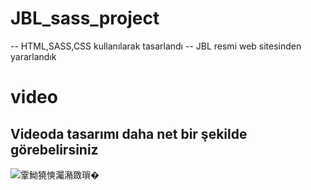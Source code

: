﻿# JBL_sass_project

-- HTML,SASS,CSS kullanılarak tasarlandı
-- JBL resmi web sitesinden yararlandık

# video
<h2> Videoda tasarımı daha net bir şekilde görebelirsiniz </h2>
<img src="jbl_project_sass.gif" />䨣䱂獟慡灟潲敪瑣�
